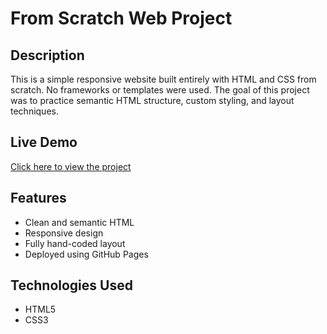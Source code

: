 # From Scratch Web Project

## Description
This is a simple responsive website built entirely with HTML and CSS from scratch. 
No frameworks or templates were used. The goal of this project was to practice semantic HTML structure, custom styling, and layout techniques.

## Live Demo
[Click here to view the project](https://ddundova.github.io/from_scratch_web_project/)

## Features
- Clean and semantic HTML
- Responsive design
- Fully hand-coded layout
- Deployed using GitHub Pages

## Technologies Used
- HTML5
- CSS3
